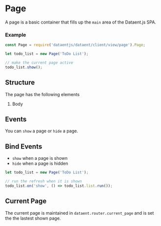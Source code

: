 # Page

A page is a basic container that fills up the `main` area of the Dataent.js SPA.

### Example

```js
const Page = require('dataentjs/dataent/client/view/page').Page;

let todo_list = new Page('ToDo List');

// make the current page active
todo_list.show();
```

## Structure

The page has the following elements

1. Body

## Events

You can `show` a page or `hide` a page.

## Bind Events

- `show` when a page is shown
- `hide` when a page is hidden

```js
let todo_list = new Page('ToDo List');

// run the refresh when it is shown
todo_list.on('show', () => todo_list.list.run());
```


## Current Page

The current page is maintained in `dataent.router.current_page` and is set the the lastest shown page.